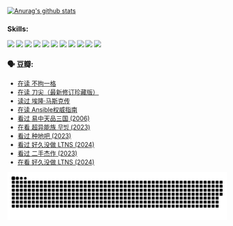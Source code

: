 
[![Anurag's github stats](https://github-readme-stats.vercel.app/api?username=w940853815)](https://github.com/anuraghazra/github-readme-stats)

### Skills:

<code><img height="32" src="https://cdn.jsdelivr.net/npm/simple-icons@v5/icons/python.svg"></code>
<code><img height="32" src="https://cdn.jsdelivr.net/npm/simple-icons@v5/icons/javascript.svg"></code>
<code><img height="32" src="https://cdn.jsdelivr.net/npm/simple-icons@v5/icons/django.svg"></code>
<code><img height="32" src="https://cdn.jsdelivr.net/npm/simple-icons@v5/icons/flask.svg"></code>
<code><img height="32" src="https://cdn.jsdelivr.net/npm/simple-icons@v5/icons/vuetify.svg"></code>
<code><img height="32" src="https://cdn.jsdelivr.net/npm/simple-icons@v5/icons/git.svg"></code>
<code><img height="32" src="https://cdn.jsdelivr.net/npm/simple-icons@v5/icons/docker.svg"></code>
<code><img height="32" src="https://cdn.jsdelivr.net/npm/simple-icons@v5/icons/postgresql.svg"></code>
<code><img height="32" src="https://cdn.jsdelivr.net/npm/simple-icons@v5/icons/elasticsearch.svg"></code>
<code><img height="32" src="https://cdn.jsdelivr.net/npm/simple-icons@v5/icons/macos.svg"></code>
<code><img height="32" src="https://cdn.jsdelivr.net/npm/simple-icons@v5/icons/linux.svg"></code>

### 🗣 豆瓣:

<!-- DOUBAN-ACTIVITIES:START -->
- [在读 不拘一格](https://www.douban.com/people/136069238/status/4541712161/?_i=10749749)
- [在读 刀尖（最新修订珍藏版）](https://www.douban.com/people/136069238/status/4541711339/?_i=10749749)
- [读过 埃隆·马斯克传](https://www.douban.com/people/136069238/status/4541710351/?_i=10749749)
- [在读 Ansible权威指南](https://www.douban.com/people/136069238/status/4539151450/?_i=10749749)
- [看过 易中天品三国‎ (2006)](https://www.douban.com/people/136069238/status/4529910812/?_i=10749749)
- [在看 超异能族 무빙‎ (2023)](https://www.douban.com/people/136069238/status/4527291077/?_i=10749749)
- [看过 种地吧‎ (2023)](https://www.douban.com/people/136069238/status/4527289637/?_i=10749749)
- [看过 好久没做 LTNS‎ (2024)](https://www.douban.com/people/136069238/status/4527289515/?_i=10749749)
- [看过 二手杰作‎ (2023)](https://www.douban.com/people/136069238/status/4522502716/?_i=10749749)
- [在看 好久没做 LTNS‎ (2024)](https://www.douban.com/people/136069238/status/4521969883/?_i=10749749)
<!-- DOUBAN-ACTIVITIES:END -->


![Snake animation](https://raw.githubusercontent.com/w940853815/w940853815/output/github-contribution-grid-snake.svg)

<!--
**w940853815/w940853815** is a ✨ _special_ ✨ repository because its `README.md` (this file) appears on your GitHub profile.

Here are some ideas to get you started:

- 🔭 I’m currently working on ...
- 🌱 I’m currently learning ...
- 👯 I’m looking to collaborate on ...
- 🤔 I’m looking for help with ...
- 💬 Ask me about ...
- 📫 How to reach me: ...
- 😄 Pronouns: ...
- ⚡ Fun fact: ...
-->
